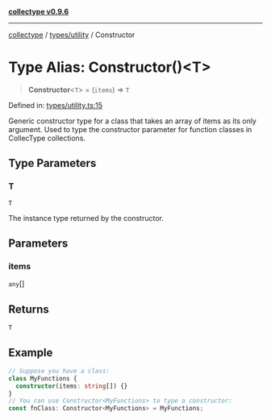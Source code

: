 [**collectype v0.9.6**](../../../README.md)

***

[collectype](../../../modules.md) / [types/utility](../README.md) / Constructor

# Type Alias: Constructor()\<T\>

> **Constructor**\<`T`\> = (`items`) => `T`

Defined in: [types/utility.ts:15](https://github.com/maduhaime/collectype/blob/ba52424b164c706fb5e7ecc5581685b53a2ac88d/src/types/utility.ts#L15)

Generic constructor type for a class that takes an array of items as its only argument.
Used to type the constructor parameter for function classes in CollecType collections.

## Type Parameters

### T

`T`

The instance type returned by the constructor.

## Parameters

### items

`any`[]

## Returns

`T`

## Example

```ts
// Suppose you have a class:
class MyFunctions {
  constructor(items: string[]) {}
}
// You can use Constructor<MyFunctions> to type a constructor:
const fnClass: Constructor<MyFunctions> = MyFunctions;
```
